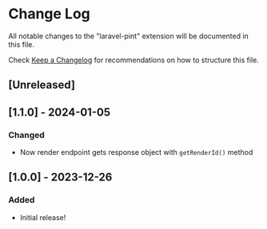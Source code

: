 # Change Log

All notable changes to the "laravel-pint" extension will be documented in this file.

Check [Keep a Changelog](http://keepachangelog.com/) for recommendations on how to structure this file.

## [Unreleased]

## [1.1.0] - 2024-01-05

### Changed

- Now render endpoint gets response object with `getRenderId()` method

## [1.0.0] - 2023-12-26

### Added

- Initial release!
